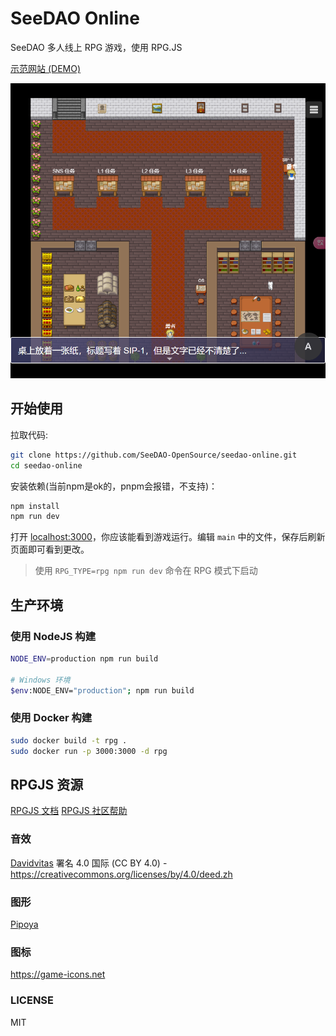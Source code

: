 # SeeDAO Online

SeeDAO 多人线上 RPG 游戏，使用 RPG.JS

[示范网站 (DEMO)](https://www.seeplus.xyz/)

![Screenshot](assets/screenshot.png)

## 开始使用

拉取代码:

```bash
git clone https://github.com/SeeDAO-OpenSource/seedao-online.git
cd seedao-online
```

安装依赖(当前npm是ok的，pnpm会报错，不支持)：

```bash
npm install
npm run dev
```

打开 [localhost:3000](http://localhost:3000)，你应该能看到游戏运行。编辑 `main` 中的文件，保存后刷新页面即可看到更改。

> 使用 `RPG_TYPE=rpg npm run dev` 命令在 RPG 模式下启动

## 生产环境

### 使用 NodeJS 构建

```bash
NODE_ENV=production npm run build

# Windows 环境
$env:NODE_ENV="production"; npm run build
```

### 使用 Docker 构建

```bash
sudo docker build -t rpg .
sudo docker run -p 3000:3000 -d rpg
```

## RPGJS 资源

[RPGJS 文档](https://docs.rpgjs.dev)
[RPGJS 社区帮助](https://community.rpgjs.dev)

### 音效

[Davidvitas](https://www.davidvitas.com/portfolio/2016/5/12/rpg-music-pack)
署名 4.0 国际 (CC BY 4.0) - https://creativecommons.org/licenses/by/4.0/deed.zh

### 图形

[Pipoya](https://pipoya.itch.io)

### 图标

https://game-icons.net

### LICENSE

MIT